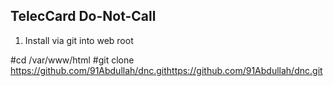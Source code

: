 ## TelecCard Do-Not-Call

1. Install via git into web root

#cd /var/www/html
#git clone https://github.com/91Abdullah/dnc.githttps://github.com/91Abdullah/dnc.git
